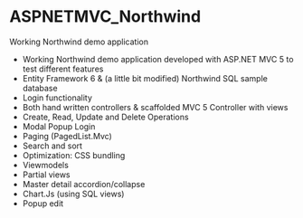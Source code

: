 # ASPNETMVC_Northwind
Working Northwind demo application
- Working Northwind demo application developed with ASP.NET MVC 5 to test different features 
- Entity Framework 6 & (a little bit modified) Northwind SQL sample database 
- Login functionality
- Both hand written controllers & scaffolded MVC 5 Controller with views
- Create, Read, Update and Delete Operations 
- Modal Popup Login
- Paging (PagedList.Mvc)
- Search and sort
- Optimization: CSS bundling
- Viewmodels
- Partial views
- Master detail accordion/collapse
- Chart.Js (using SQL views)
- Popup edit
